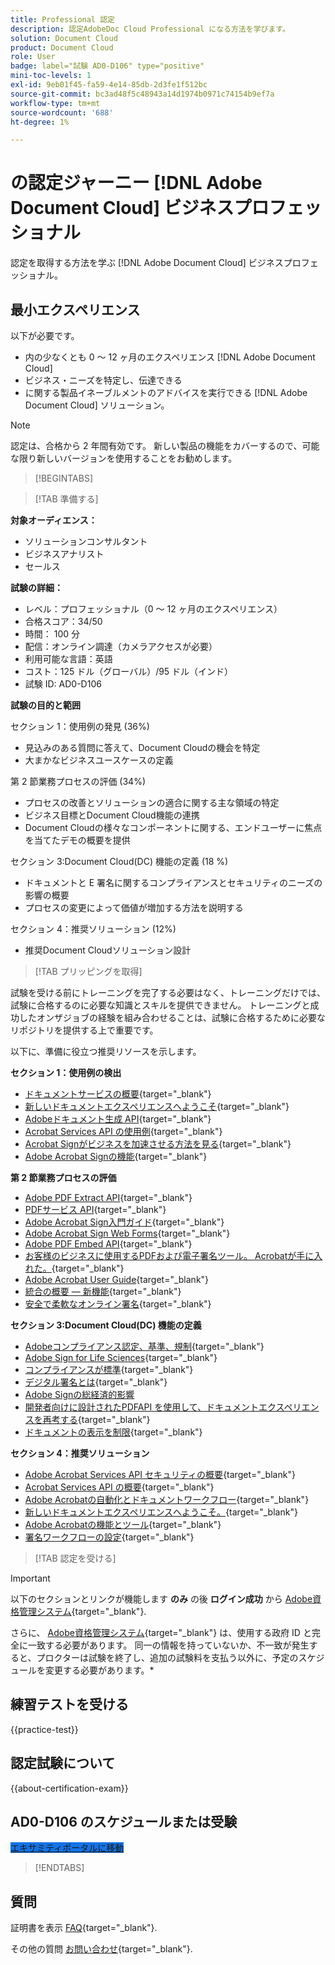 ```yaml
---
title: Professional 認定
description: 認定AdobeDoc Cloud Professional になる方法を学びます。
solution: Document Cloud
product: Document Cloud
role: User
badge: label="試験 AD0-D106" type="positive"
mini-toc-levels: 1
exl-id: 9eb01f45-fa59-4e14-85db-2d3fe1f512bc
source-git-commit: bc3ad48f5c48943a14d1974b0971c74154b9ef7a
workflow-type: tm+mt
source-wordcount: '688'
ht-degree: 1%

---
```


# の認定ジャーニー [!DNL Adobe Document Cloud] ビジネスプロフェッショナル

認定を取得する方法を学ぶ [!DNL Adobe Document Cloud] ビジネスプロフェッショナル。

## 最小エクスペリエンス

以下が必要です。

* 内の少なくとも 0 ～ 12 ヶ月のエクスペリエンス [!DNL Adobe Document Cloud]
* ビジネス・ニーズを特定し、伝達できる
* に関する製品イネーブルメントのアドバイスを実行できる [!DNL Adobe Document Cloud] ソリューション。

>[!NOTE]
>
>認定は、合格から 2 年間有効です。 新しい製品の機能をカバーするので、可能な限り新しいバージョンを使用することをお勧めします。

>[!BEGINTABS]

>[!TAB 準備する]

**対象オーディエンス：**

* ソリューションコンサルタント
* ビジネスアナリスト
* セールス

**試験の詳細：**

* レベル：プロフェッショナル（0 ～ 12 ヶ月のエクスペリエンス）
* 合格スコア：34/50
* 時間： 100 分
* 配信：オンライン調達（カメラアクセスが必要）
* 利用可能な言語：英語
* コスト：125 ドル（グローバル）/95 ドル（インド）
* 試験 ID: AD0-D106

**試験の目的と範囲**

セクション 1：使用例の発見 (36%)

* 見込みのある質問に答えて、Document Cloudの機会を特定
* 大まかなビジネスユースケースの定義

第 2 節業務プロセスの評価 (34%)

* プロセスの改善とソリューションの適合に関する主な領域の特定
* ビジネス目標とDocument Cloud機能の連携
* Document Cloudの様々なコンポーネントに関する、エンドユーザーに焦点を当てたデモの概要を提供

セクション 3:Document Cloud(DC) 機能の定義 (18 %)

* ドキュメントと E 署名に関するコンプライアンスとセキュリティのニーズの影響の概要
* プロセスの変更によって価値が増加する方法を説明する

セクション 4：推奨ソリューション (12%)

* 推奨Document Cloudソリューション設計

>[!TAB プリッピングを取得]

試験を受ける前にトレーニングを完了する必要はなく、トレーニングだけでは、試験に合格するのに必要な知識とスキルを提供できません。 トレーニングと成功したオンザジョブの経験を組み合わせることは、試験に合格するために必要なリポジトリを提供する上で重要です。

以下に、準備に役立つ推奨リソースを示します。

**セクション 1：使用例の検出**

* [ドキュメントサービスの概要](https://developer.adobe.com/document-services/docs/overview/){target="_blank"}
* [新しいドキュメントエクスペリエンスへようこそ](https://www.adobe.com/documentcloud.html){target="_blank"}
* [Adobeドキュメント生成 API](https://developer.adobe.com/document-services/apis/doc-generation){target="_blank"}
* [Acrobat Services API の使用例](https://developer.adobe.com/document-services/use-cases/agreements-and-contracts/legal-contracts/){target="_blank"}
* [Acrobat Signがビジネスを加速させる方法を見る](https://www.adobe.com/sign.html){target="_blank"}
* [Adobe Acrobat Signの機能](https://www.adobe.com/sign/features.html){target="_blank"}

**第 2 節業務プロセスの評価**

* [Adobe PDF Extract API](https://developer.adobe.com/document-services/apis/pdf-extract/){target="_blank"}
* [PDFサービス API](https://developer.adobe.com/document-services/docs/apis/){target="_blank"}
* [Adobe Acrobat Sign入門ガイド](https://helpx.adobe.com/sign/using/get-started-guide.html){target="_blank"}
* [Adobe Acrobat Sign Web Forms](https://helpx.adobe.com/sign/config/web-forms.html){target="_blank"}
* [Adobe PDF Embed API](https://developer.adobe.com/document-services/apis/pdf-embed/){target="_blank"}
* [お客様のビジネスに使用するPDFおよび電子署名ツール。 Acrobatが手に入れた。](https://www.adobe.com/acrobat/business.html){target="_blank"}
* [Adobe Acrobat User Guide](https://helpx.adobe.com/jp/acrobat/user-guide.html){target="_blank"}
* [統合の概要 — 新機能](https://experienceleague.adobe.com/docs/document-cloud-learn/sign-learning-hub/integrations/integrations-overview.html#what%E2%80%99s-new){target="_blank"}
* [安全で柔軟なオンライン署名](https://www.adobe.com/sign/online-signature.html){target="_blank"}

**セクション 3:Document Cloud(DC) 機能の定義**

* [Adobeコンプライアンス認定、基準、規制](https://www.adobe.com/trust/compliance/compliance-list.html){target="_blank"}
* [Adobe Sign for Life Sciences](https://www.adobe.com/content/dam/dx-dc/en/pdfs/adobe-sign-life-sciences-solution-brief-ue.pdf){target="_blank"}
* [コンプライアンスが標準](https://www.adobe.com/documentcloud/resources/compliance.html){target="_blank"}
* [デジタル署名とは](https://www.adobe.com/sign/digital-signatures.html){target="_blank"}
* [Adobe Signの総経済的影響](https://www.adobe.com/content/dam/dx-dc/pdf/total-economic-impact-adobe-sign-ue.pdf)
* [開発者向けに設計されたPDFAPI を使用して、ドキュメントエクスペリエンスを再考する](https://developer.adobe.com/document-services){target="_blank"}
* [ドキュメントの表示を制限](https://helpx.adobe.com/sign/using/limited-document-visibility.html){target="_blank"}

**セクション 4：推奨ソリューション**

* [Adobe Acrobat Services API セキュリティの概要](https://www.adobe.com/content/dam/cc/en/trust-center/ungated/whitepapers/doc-cloud/adobe-document-services-security-overview.pdf){target="_blank"}
* [Acrobat Services API の概要](https://documentservices.adobe.com/dc-integration-creation-app-cdn/main.html){target="_blank"}
* [Adobe Acrobatの自動化とドキュメントワークフロー](https://helpx.adobe.com/acrobat/kb/automation-and-document-workflows.html){target="_blank"}
* [新しいドキュメントエクスペリエンスへようこそ。](https://www.adobe.com/documentcloud.html){target="_blank"}
* [Adobe Acrobatの機能とツール](https://www.adobe.com/acrobat/features.html){target="_blank"}
* [署名ワークフローの設定](https://helpx.adobe.com/ca/sign/using/workflow-designer-signature-workflow.html){target="_blank"}

>[!TAB 認定を受ける]

>[!IMPORTANT]
>
>以下のセクションとリンクが機能します **のみ**  の後 **ログイン成功** から [Adobe資格管理システム](https://www.certmetrics.com/adobe){target="_blank"}.
>
>さらに、 [Adobe資格管理システム](https://www.certmetrics.com/adobe){target="_blank"} は、使用する政府 ID と完全に一致する必要があります。 同一の情報を持っていないか、不一致が発生すると、プロクターは試験を終了し、追加の試験料を支払う以外に、予定のスケジュールを変更する必要があります。*


## 練習テストを受ける

{{practice-test}}

## 認定試験について

{{about-certification-exam}}

## AD0-D106 のスケジュールまたは受験

<a href="https://www.certmetrics.com/adobe/candidate/examity_sso.aspx?eid=AD0-D106" target="_blank" class="spectrum-Button spectrum-Button--fill spectrum-Button--accent spectrum-Button--sizeM is-margin-bottom-big-big at-element-click-tracking" style="background-color:#1473E6">

<span class="spectrum-Button-label has-no-wrap">
   エキサミティポータルに移動
</span>
</a>

>[!ENDTABS]

## 質問

証明書を表示 [FAQ](https://experienceleague.adobe.com/docs/certification/certification/faq.html){target="_blank"}.

その他の質問 [お問い合わせ](mailto:certif@adobe.com){target="_blank"}.


